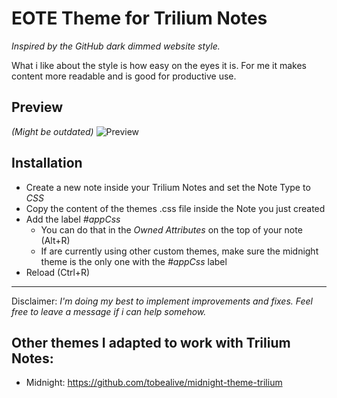 # EOTE Theme for Trilium Notes 

*Inspired by the GitHub dark dimmed website style.*

What i like about the style is how easy on the eyes it is. For me it makes content more readable and is good for productive use.

## Preview
_(Might be outdated)_
![Preview](https://github.com/tobealive/trilium-theme-eote/blob/main/preview.jpg)

## Installation
- Create a new note inside your Trilium Notes and set the Note Type to _CSS_
- Copy the content of the themes .css file inside the Note you just created
- Add the label _#appCss_ 
  - You can do that in the _Owned Attributes_ on the top of your note (Alt+R)
  - If are currently using other custom themes, make sure the midnight theme is the only one with the _#appCss_ label 
- Reload (Ctrl+R) 


---
Disclaimer:
*I'm doing my best to implement improvements and fixes. Feel free to leave a message if i can help somehow.*

## Other themes I adapted to work with Trilium Notes:
- Midnight: https://github.com/tobealive/midnight-theme-trilium
